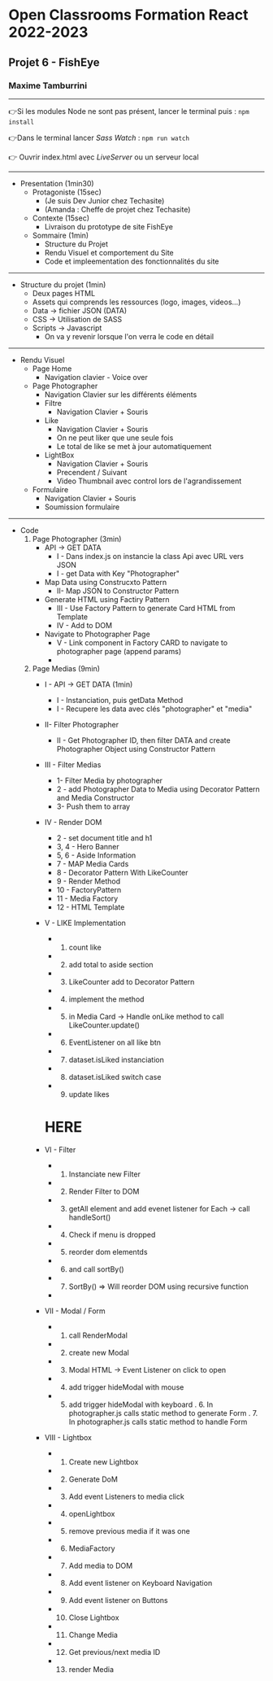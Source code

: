 # Open Classrooms Formation React 2022-2023
## Projet 6 - FishEye
### Maxime Tamburrini

---
👉Si les modules Node ne sont pas présent, lancer le terminal puis : `npm install` 

👉Dans le terminal lancer _Sass Watch_ : `npm run watch` 

👉 Ouvrir index.html avec _LiveServer_ ou un serveur local


---- 
- Presentation (1min30)
    - Protagoniste (15sec)
        - (Je suis Dev Junior chez Techasite)
        - (Amanda : Cheffe de projet chez Techasite)
    - Contexte (15sec)
        - Livraison du prototype de site FishEye
    - Sommaire (1min)
        - Structure du Projet
        - Rendu Visuel et comportement du Site
        - Code et impleementation des fonctionnalités du site
- ---
- Structure du projet (1min)
    - Deux pages HTML
    - Assets qui comprends les ressources (logo, images, videos...)
    - Data -> fichier JSON (DATA)
    - CSS -> Utilisation de SASS
    - Scripts -> Javascript
        - On va y revenir lorsque l'on verra le code en détail
- - ---
- Rendu Visuel
    - Page Home
        - Navigation clavier - Voice over
    - Page Photographer
        - Navigation Clavier sur les différents éléments
        - Filtre
            - Navigation Clavier + Souris
        - Like
            - Navigation Clavier + Souris
            - On ne peut liker que une seule fois
            - Le total de like se met à jour automatiquement
        - LightBox
            - Navigation Clavier + Souris
            - Precendent / Suivant
            - Video Thumbnail avec control lors de l'agrandissement
    - Formulaire
        - Navigation Clavier + Souris
        - Soumission formulaire
- ---
- Code
    1. Page Photographer (3min)
        - API -> GET DATA
            - I - Dans index.js on instancie la class Api avec URL vers JSON
            - I  - get Data with Key "Photographer"
        - Map Data using Construcxto Pattern
            - II- Map JSON to Constructor Pattern
        - Generate HTML using Factiry Pattern
            - III -  Use Factory Pattern to generate Card HTML from Template
            - IV -  Add to DOM
        - Navigate to Photographer Page
            - V - Link component in Factory CARD to navigate to photographer page (append params)
            -
    2. Page Medias (9min)
        - I - API -> GET DATA (1min)
            - I - Instanciation, puis getData Method
            - I - Recupere les data avec clés "photographer" et "media"
        - II- Filter Photographer
            - II - Get Photographer ID, then filter DATA and create Photographer Object using Constructor Pattern
        - III - Filter Medias
            - 1- Filter Media by photographer
            - 2 - add Photographer Data to Media using Decorator Pattern and Media Constructor
            - 3- Push them to array
        - IV - Render DOM
            - 2 -  set document title and h1
            - 3, 4 -  Hero Banner
            - 5, 6 - Aside Information
            - 7 - MAP Media Cards
            - 8 -  Decorator Pattern With LikeCounter
            - 9 - Render Method
            - 10 - FactoryPattern
            - 11 - Media Factory
            - 12 - HTML Template
        - V - LIKE Implementation
            - 1. count like
            - 2. add total to aside section
            - 3. LikeCounter add to Decorator Pattern
            - 4. implement the method
            - 5. in Media Card -> Handle onLike method to call LikeCounter.update()
            - 6. EventListener on all like btn
            - 7.  dataset.isLiked instanciation
            - 8. dataset.isLiked switch case
            - 9. update likes

          # HERE
        - VI - Filter
            - 1. Instanciate new Filter
            - 2. Render Filter to DOM
            - 3. getAll element  and add evenet listener for Each -> call handleSort()
            - 4. Check if menu is dropped
            - 5. reorder dom elementds
            - 6. and call sortBy()
            - 7. SortBy() => Will reorder DOM using recursive function
            -
        - VII - Modal / Form
            - 1. call RenderModal
            - 2. create new Modal
            - 3. Modal HTML -> Event Listener on click to open
            - 4. add trigger hideModal with mouse
            - 5. add trigger hideModal with keyboard
                 . 6. In photographer.js calls static method to generate Form
                 . 7. In photographer.js calls static method to handle Form

        - VIII - Lightbox
            - 1. Create new Lightbox
            - 2. Generate DoM
            - 3. Add event Listeners to media click
            - 4. openLightbox
            - 5. remove previous media if it was one
            - 6. MediaFactory
            - 7. Add media to DOM
            - 8. Add event listener on Keyboard Navigation
            - 9. Add event listener on Buttons
            - 10. Close Lightbox
            - 11. Change Media
            - 12. Get previous/next media ID
            - 13. render Media
	